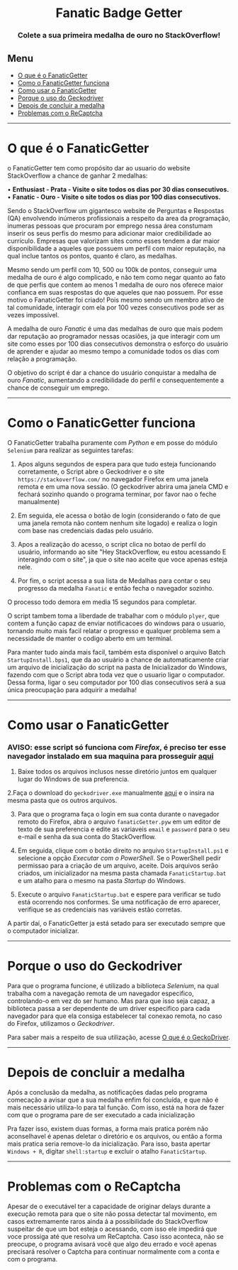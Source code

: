 <!-- FANATIC BADGE GETTER (AmauterProjects) -->

<h1 style="text-align: center;">Fanatic Badge Getter</h1>
<h3 style="text-align: center;">Colete a sua primeira medalha de ouro no StackOverflow!</h3>

## Menu

* [O que é o FanaticGetter](#o-que-é-o-fanaticgetter)
* [Como o FanaticGetter funciona](#como-o-fanaticgetter-funciona)
* [Como usar o FanaticGetter](#como-usar-o-fanaticgetter)
* [Porque o uso do Geckodriver](#porque-o-uso-do-geckodriver)
* [Depois de concluir a medalha](#depois-de-concluir-a-medalha)
* [Problemas com o ReCaptcha](#problemas-com-o-recaptcha)

<hr>

# O que é o FanaticGetter

o FanaticGetter tem como propósito dar ao usuario do website StackOverflow a chance de ganhar 2 medalhas:

• **Enthusiast - Prata - Visite o site todos os dias por 30 dias consecutivos.**<br>
• **Fanatic - Ouro -  Visite o site todos os dias por 100 dias consecutivos.**

Sendo o StackOverflow um gigantesco website de Perguntas e Respostas (QA) envolvendo inúmeros profissionais a respeito da area da programação, inumeras pessoas que procuram por emprego nessa área constumam inserir os seus perfis do mesmo para adicionar maior credibilidade ao currículo. Empresas que valorizam sites como esses tendem a dar maior disponibilidade a aqueles que possuem um perfil com maior reputação, na qual inclue tantos os pontos, quanto é claro, as medalhas.

Mesmo sendo um perfil com 10, 500 ou 100k de pontos, conseguir uma medalha de ouro é algo complicado, e não tem como negar quanto ao fato de que perfis que contem ao menos 1 medalha de ouro nos oferece maior confianca em suas respostas do que aqueles que nao possuem. Por esse motivo o FanaticGetter foi criado! Pois mesmo sendo um membro ativo de tal comunidade, interagir com ela por 100 vezes consecutivos pode ser as vezes impossível.

A medalha de ouro *Fanatic* é uma das medalhas de ouro que mais podem dar reputação ao programador nessas ocasiões, ja que interagir com um site como esses por 100 dias consecutivos demonstra o esforço do usuário de aprender e ajudar ao mesmo tempo a comunidade todos os dias com relação a programação.

O objetivo do script é dar a chance do usuário conquistar a medalha de ouro *Fanatic*, aumentando a credibilidade do perfil e consequentemente a chance de conseguir um emprego.

<hr>

# Como o FanaticGetter funciona

O FanaticGetter trabalha puramente com *Python* e em posse do módulo `Selenium` para realizar as seguintes tarefas:

1. Apos alguns segundos de espera para que tudo esteja funcionando corretamente, o Script abre o Geckodriver e o site `https://stackoverflow.com/` no navegador Firefox em uma janela remota e em uma nova sessão. (O geckodriver abrira uma janela CMD e fechará sozinho quando o programa terminar, por favor nao o feche manualmente)

2. Em seguida, ele acessa o botão de login (considerando o fato de que uma janela remota não contem nenhum site logado) e realiza o login com base nas credenciais dadas pelo usuário.

3. Apos a realização do acesso, o script clica no botao de perfil do usuário, informando ao site "Hey StackOverflow, eu estou acessando E interagindo com o site", ja que o site nao aceite que voce apenas esteja nele.

4. Por fim, o script acessa a sua lista de Medalhas para contar o seu progresso da medalha `Fanatic` e então fecha o navegador sozinho.

O processo todo demora em media 15 segundos para completar.

O script tambem toma a liberdade de trabalhar com o módulo `plyer`, que contem a função capaz de enviar notificacoes do windows para o usuario, tornando muito mais facil relatar o progresso e qualquer problema sem a necessidade de manter o codigo aberto em um terminal.

Para manter tudo ainda mais facil, também esta disponível o arquivo Batch `StartupInstall.bps1`, que da ao usuário a chance de automaticamente criar um arquivo de inicialização do script na pasta de Inicializador do Windows, fazendo com que o Script abra toda vez que o usuario ligar o computador. Dessa forma, ligar o seu computador por 100 dias consecutivos será a sua única preocupação para adquirir a medalha!

<hr>

# Como usar o FanaticGetter

### AVISO: esse script só funciona com *Firefox*, é preciso ter esse navegador instalado em sua maquina para prosseguir [aqui](https://www.mozilla.org/pt-BR/firefox/new/)


1. Baixe todos os arquivos inclusos nesse diretório juntos em qualquer lugar do Windows de sua preferencia.

2.Faça o download do `geckodriver.exe` manualmente [aqui](https://github.com/mozilla/geckodriver/releases) e o insira na mesma pasta que os outros arquivos.

3. Para que o programa faça o login em sua conta durante o navegador remoto do Firefox, abra o arquivo `fanaticGetter.pyw` em um editor de texto de sua preferencia e edite as variaveis `email` e `password` para o seu e-mail e senha da sua conta do StackOverflow.

4. Em seguida, clique com o botão direito no arquivo `StartupInstall.ps1` e selecione a opção *Executar com o PowerShell*. Se o PowerShell pedir permissao para a criação de um arquivo, aceite. Dois arquivos serão criados, um inicializador na mesma pasta chamada `FanaticStartup.bat` e um atalho para o mesmo na pasta *Startup* do Windows.
 
5. Execute o arquivo `FanaticStartup.bat` e espere para verificar se tudo está ocorrendo nos conformes. Se uma notificação de erro aparecer, verifique se as credenciais nas variáveis estão corretas.

A partir daí, o FanaticGetter ja está setado para ser executado sempre que o computador inicializar.

<hr>

# Porque o uso do Geckodriver

Para que o programa funcione, é utilizado a biblioteca *Selenium*, na qual trabalha com a navegação remota de um navegador especifico, controlando-o em vez do ser humano. Mas para que isso seja capaz, a biblioteca passa a ser dependente de um driver especifico para cada navegador para que ela consiga estabelecer tal conexao remota, no caso do Firefox, utilizamos o *Geckodriver*.

Para saber mais a respeito de sua utilização, acesse [O que é o GeckoDriver](https://www.softwaretestinghelp.com/geckodriver-selenium-tutorial/#What_is_GeckoDriver).

<hr>

# Depois de concluir a medalha

Após a conclusão da medalha, as notificações dadas pelo programa comecação a avisar que a sua medalha enfim foi concluída, e que não é mais necessário utiliza-lo para tal função. Com isso, está na hora de fazer com que o programa pare de ser executado a cada inicialização

Pra fazer isso, existem duas formas, a forma mais pratica porém não aconselhavel é apenas deletar o diretório e os arquivos, ou então a forma mais pratica seria remove-lo da inicialização. Para isso, basta apertar `Windows + R`, digitar `shell:startup` e excluir o atalho `FanaticStartup`.

<hr>

# Problemas com o ReCaptcha

Apesar de o executável ter a capacidade de originar delays durante a execução remota para que o site não possa detectar tal movimento, em casos extremamente raros ainda á a possibilidade do StackOverflow suspeitar de que um bot esteja o acessando, com isso ele impedirá que voce prossiga até que resolva um ReCaptcha. Caso isso aconteca, não se preocupe, o programa avisará você que algo deu errado e você apenas precisará resolver o Captcha para continuar normalmente com a conta e com o programa.
